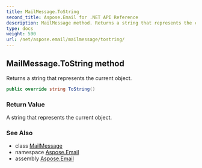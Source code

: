 ```yaml
---
title: MailMessage.ToString
second_title: Aspose.Email for .NET API Reference
description: MailMessage method. Returns a string that represents the current object
type: docs
weight: 590
url: /net/aspose.email/mailmessage/tostring/
---
```

## MailMessage.ToString method

Returns a string that represents the current object.

```csharp
public override string ToString()
```

### Return Value

A string that represents the current object.

### See Also

* class [MailMessage](../)
* namespace [Aspose.Email](../../mailmessage/)
* assembly [Aspose.Email](../../../)



